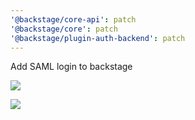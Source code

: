```yaml
---
'@backstage/core-api': patch
'@backstage/core': patch
'@backstage/plugin-auth-backend': patch
---
```


Add SAML login to backstage

![](https://user-images.githubusercontent.com/872486/92251660-bb9e3400-eeff-11ea-86fe-1f2a0262cd31.png)

![](https://user-images.githubusercontent.com/872486/93851658-1a76f200-fce3-11ea-990b-26ca1a327a15.png)
